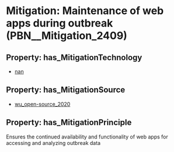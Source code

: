 # Mitigation: __Maintenance of web apps during outbreak__ (PBN__Mitigation_2409)

## Property: has_MitigationTechnology

* [nan](../Technology/PBN__Technology_22)

## Property: has_MitigationSource

* [wu_open-source_2020](../Article/PBN__Article_218)

## Property: has_MitigationPrinciple

Ensures the continued availability and functionality of web apps for accessing and analyzing outbreak data

